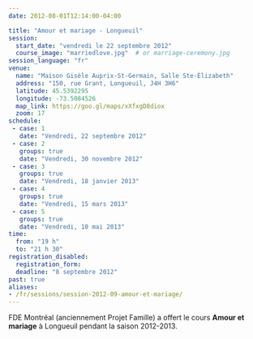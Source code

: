 ```yaml
---
date: 2012-08-01T12:14:00-04:00

title: "Amour et mariage - Longueuil"
session:
  start_date: "vendredi le 22 septembre 2012"
  course_image: "marriedlove.jpg"  # or marriage-ceremony.jpg
session_language: "fr"
venue:
  name: "Maison Gisèle Auprix-St-Germain, Salle Ste-Élizabeth"
  address: "150, rue Grant, Longueuil, J4H 3H6"
  latitude: 45.5392295
  longitude: -73.5084526
  map_link: https://goo.gl/maps/xXfxgD8diox
  zoom: 17
schedule:
 - case: 1
   date: "Vendredi, 22 septembre 2012"
 - case: 2
   groups: true
   date: "Vendredi, 30 novembre 2012"
 - case: 3
   groups: true
   date: "Vendredi, 18 janvier 2013"
 - case: 4
   groups: true
   date: "Vendredi, 15 mars 2013"
 - case: 5
   groups: true
   date: "Vendredi, 10 mai 2013"
time:
  from: "19 h"
  to: "21 h 30"
registration_disabled:
  registration_form:
  deadline: "8 septembre 2012"
past: true
aliases:
- /fr/sessions/session-2012-09-amour-et-mariage/
---
```


FDE Montréal (anciennement Projet Famille) a offert le cours **Amour et
mariage** à Longueuil pendant la saison 2012-2013.
